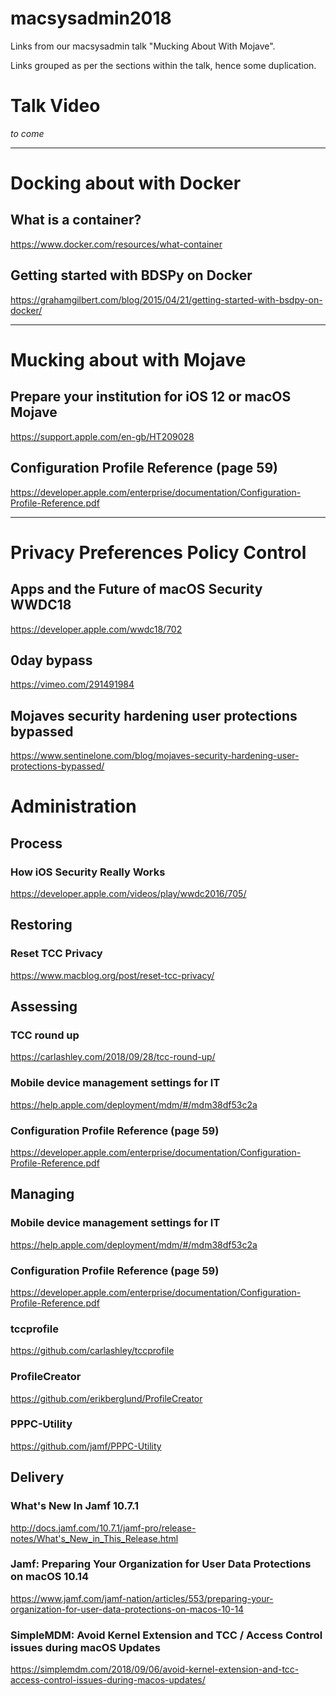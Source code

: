 # macsysadmin2018

Links from our macsysadmin talk "Mucking About With Mojave".

Links grouped as per the sections within the talk, hence some duplication.

# Talk Video

_to come_

---

# Docking about with Docker

## What is a container?
https://www.docker.com/resources/what-container

## Getting started with BDSPy on Docker
https://grahamgilbert.com/blog/2015/04/21/getting-started-with-bsdpy-on-docker/

---

# Mucking about with Mojave

## Prepare your institution for iOS 12 or macOS Mojave
https://support.apple.com/en-gb/HT209028

## Configuration Profile Reference (page 59)
https://developer.apple.com/enterprise/documentation/Configuration-Profile-Reference.pdf

---

# Privacy Preferences Policy Control

## Apps and the Future of macOS Security WWDC18
https://developer.apple.com/wwdc18/702

## 0day bypass
https://vimeo.com/291491984

## Mojaves security hardening user protections bypassed
https://www.sentinelone.com/blog/mojaves-security-hardening-user-protections-bypassed/

# Administration

## Process
### How iOS Security Really Works
https://developer.apple.com/videos/play/wwdc2016/705/

## Restoring

### Reset TCC Privacy
https://www.macblog.org/post/reset-tcc-privacy/

## Assessing

### TCC round up
https://carlashley.com/2018/09/28/tcc-round-up/

### Mobile device management settings for IT
https://help.apple.com/deployment/mdm/#/mdm38df53c2a

### Configuration Profile Reference (page 59)
https://developer.apple.com/enterprise/documentation/Configuration-Profile-Reference.pdf

## Managing

### Mobile device management settings for IT
https://help.apple.com/deployment/mdm/#/mdm38df53c2a

### Configuration Profile Reference (page 59)
https://developer.apple.com/enterprise/documentation/Configuration-Profile-Reference.pdf

### tccprofile
https://github.com/carlashley/tccprofile

### ProfileCreator
https://github.com/erikberglund/ProfileCreator

### PPPC-Utility
https://github.com/jamf/PPPC-Utility

## Delivery

### What's New In Jamf 10.7.1
http://docs.jamf.com/10.7.1/jamf-pro/release-notes/What's_New_in_This_Release.html

### Jamf: Preparing Your Organization for User Data Protections on macOS 10.14
https://www.jamf.com/jamf-nation/articles/553/preparing-your-organization-for-user-data-protections-on-macos-10-14

### SimpleMDM: Avoid Kernel Extension and TCC / Access Control issues during macOS Updates
https://simplemdm.com/2018/09/06/avoid-kernel-extension-and-tcc-access-control-issues-during-macos-updates/
